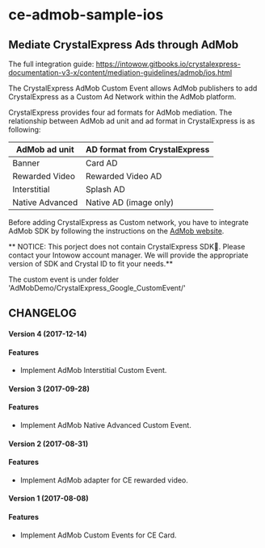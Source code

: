 # ce-admob-sample-ios

## Mediate CrystalExpress Ads through AdMob

The full integration guide: https://intowow.gitbooks.io/crystalexpress-documentation-v3-x/content/mediation-guidelines/admob/ios.html

The CrystalExpress AdMob Custom Event allows AdMob publishers to add CrystalExpress as a Custom Ad Network within the AdMob platform.

CrystalExpress provides four ad formats for AdMob mediation. The relationship between AdMob ad unit and ad format in CrystalExpress is as following:

| AdMob ad unit | AD format from CrystalExpress |
| --- | --- |
| Banner | Card AD |
| Rewarded Video | Rewarded Video AD |
| Interstitial | Splash AD |
| Native Advanced | Native AD \(image only\) |

Before adding CrystalExpress as Custom network, you have to integrate AdMob SDK by following the instructions on the [AdMob website](https://developers.google.com/admob/ios/quick-start).


** NOTICE: This porject does not contain CrystalExpress SDK. Please contact your Intowow account manager. We will provide the appropriate version of SDK and Crystal ID to fit your needs.**

The custom event is under folder 'AdMobDemo/CrystalExpress_Google_CustomEvent/'


## CHANGELOG

#### Version 4 (2017-12-14)

#### Features
* Implement AdMob Interstitial Custom Event.


#### Version 3 (2017-09-28)

#### Features
* Implement AdMob Native Advanced Custom Event.


#### Version 2 (2017-08-31)

#### Features
* Implement AdMob adapter for CE rewarded video.


#### Version 1 (2017-08-08)

#### Features
* Implement AdMob Custom Events for CE Card.